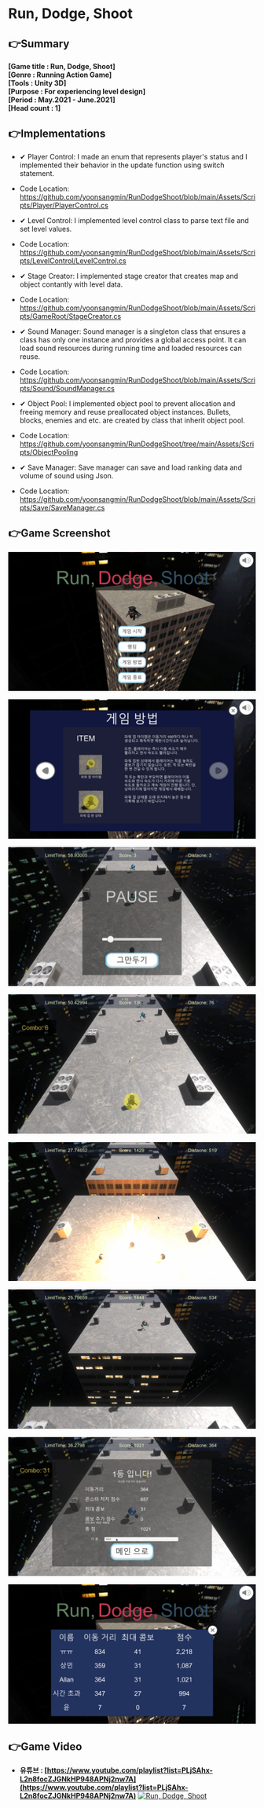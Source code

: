 # Run, Dodge, Shoot

## 👉Summary

**[Game title :  Run, Dodge, Shoot]**  
**[Genre      :  Running Action Game]**  
**[Tools      :  Unity 3D]**  
**[Purpose    :  For experiencing level design]**  
**[Period     :  May.2021 - June.2021]**  
**[Head count :  1]**  

## 👉Implementations

* ✔ Player Control: I made an enum that represents player's status and I implemented their behavior in the update function using switch statement.
+ Code Location: https://github.com/yoonsangmin/RunDodgeShoot/blob/main/Assets/Scripts/Player/PlayerControl.cs  

* ✔ Level Control: I implemented level control class to parse text file and set level values.
+ Code Location: https://github.com/yoonsangmin/RunDodgeShoot/blob/main/Assets/Scripts/LevelControl/LevelControl.cs  
 
* ✔ Stage Creator: I implemented stage creator that creates map and object contantly with level data.
+ Code Location: https://github.com/yoonsangmin/RunDodgeShoot/blob/main/Assets/Scripts/GameRoot/StageCreator.cs  
 
* ✔ Sound Manager: Sound manager is a singleton class that ensures a class has only one instance and provides a global access point. It can load sound resources during running time and loaded resources can reuse.
+ Code Location: https://github.com/yoonsangmin/RunDodgeShoot/blob/main/Assets/Scripts/Sound/SoundManager.cs  
 
* ✔ Object Pool: I implemented object pool to prevent allocation and freeing memory and reuse preallocated object instances. Bullets, blocks, enemies and etc. are created by class that inherit object pool.
+ Code Location: https://github.com/yoonsangmin/RunDodgeShoot/tree/main/Assets/Scripts/ObjectPooling  
 
* ✔ Save Manager: Save manager can save and load ranking data and volume of sound using Json.
+ Code Location: https://github.com/yoonsangmin/RunDodgeShoot/blob/main/Assets/Scripts/Save/SaveManager.cs  
 

## 👉Game Screenshot

![1.png](Images/1.png)

![2.png](Images/2.png)

![3.png](Images/3.png)

![4.png](Images/4.png)

![5.png](Images/5.png)

![6.png](Images/6.png)

![7.png](Images/7.png)

![8.png](Images/8.png)

## 👉Game Video

- **유튜브 : [https://www.youtube.com/playlist?list=PLjSAhx-L2n8focZJGNkHP948APNj2nw7A](https://www.youtube.com/playlist?list=PLjSAhx-L2n8focZJGNkHP948APNj2nw7A)**
[![Run, Dodge, Shoot](https://img.youtube.com/vi/DevAbZc6Ofs/0.jpg)](https://www.youtube.com/watch?v=DevAbZc6Ofs "Run, Dodge, Shoot")

